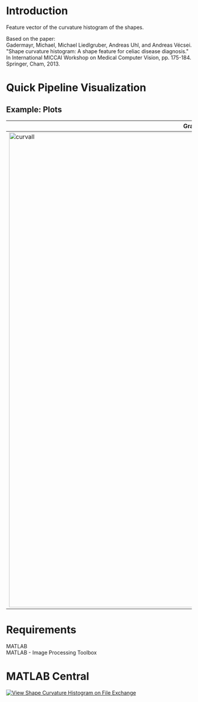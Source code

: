 # Introduction
Feature vector of the curvature histogram of the shapes.

Based on the paper: <br />
Gadermayr, Michael, Michael Liedlgruber, Andreas Uhl, and Andreas Vécsei. "Shape curvature histogram: A shape feature for celiac disease diagnosis." In International MICCAI Workshop on Medical Computer Vision, pp. 175-184. Springer, Cham, 2013.

# Quick Pipeline Visualization
## Example: Plots
| Gradients, orientations and curvature maps |
| ------------- |
| <img width="1286" alt="curvall" src="https://user-images.githubusercontent.com/28588878/127939435-fa092986-5a09-4304-89df-632d4a9a18ec.png"> |

# Requirements
MATLAB <br />
MATLAB - Image Processing Toolbox

# MATLAB Central
[![View Shape Curvature Histogram on File Exchange](https://www.mathworks.com/matlabcentral/images/matlab-file-exchange.svg)](https://www.mathworks.com/matlabcentral/fileexchange/97002-shape-curvature-histogram)
